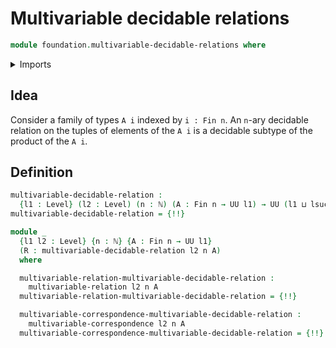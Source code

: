 # Multivariable decidable relations

```agda
module foundation.multivariable-decidable-relations where
```

<details><summary>Imports</summary>

```agda
open import elementary-number-theory.natural-numbers

open import foundation.decidable-subtypes
open import foundation.multivariable-correspondences
open import foundation.multivariable-relations
open import foundation.universe-levels

open import univalent-combinatorics.standard-finite-types
```

</details>

## Idea

Consider a family of types `A i` indexed by `i : Fin n`. An `n`-ary decidable
relation on the tuples of elements of the `A i` is a decidable subtype of the
product of the `A i`.

## Definition

```agda
multivariable-decidable-relation :
  {l1 : Level} (l2 : Level) (n : ℕ) (A : Fin n → UU l1) → UU (l1 ⊔ lsuc l2)
multivariable-decidable-relation = {!!}

module _
  {l1 l2 : Level} {n : ℕ} {A : Fin n → UU l1}
  (R : multivariable-decidable-relation l2 n A)
  where

  multivariable-relation-multivariable-decidable-relation :
    multivariable-relation l2 n A
  multivariable-relation-multivariable-decidable-relation = {!!}

  multivariable-correspondence-multivariable-decidable-relation :
    multivariable-correspondence l2 n A
  multivariable-correspondence-multivariable-decidable-relation = {!!}
```
